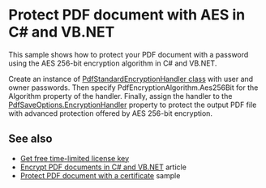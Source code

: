 # Protect PDF document with AES in C# and VB.NET
This sample shows how to protect your PDF document with a password using the AES 256-bit encryption algorithm in C# and VB.NET.

Create an instance of [PdfStandardEncryptionHandler class](https://bitmiracle.com/pdf-library/api/pdfstandardencryptionhandler) with user and owner passwords. Then specify PdfEncryptionAlgorithm.Aes256Bit for the Algorithm property of the handler. Finally, assign the handler to the [PdfSaveOptions.EncryptionHandler](https://bitmiracle.com/pdf-library/api/pdfsaveoptions-encryptionhandler) property to protect the output PDF file with advanced protection offered by AES 256-bit encryption.

## See also
* [Get free time-limited license key](https://bitmiracle.com/pdf-library/download)
* [Encrypt PDF documents in C# and VB.NET](https://bitmiracle.com/pdf-library/passwords/encrypt) article
* [Protect PDF document with a certificate](/Samples/Security/ProtectDocumentWithCertificate) sample